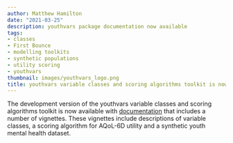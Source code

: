 ```yaml
---
author: Matthew Hamilton
date: "2021-03-25"
description: youthvars package documentation now available
tags:
- classes
- First Bounce
- modelling toolkits
- synthetic populations
- utility scoring
- youthvars
thumbnail: images/youthvars_logo.png
title: youthvars variable classes and scoring algorithms toolkit is now available with vignette based documentation
---
```


The development version of the youthvars variable classes and scoring algorithms toolkit is now available with [documentation](https://ready4-dev.github.io/youthvars/index.html) that includes a number of vignettes.  These vignettes include descriptions of variable classes, a scoring algorithm for AQoL-6D utility and a synthetic youth mental health dataset.
